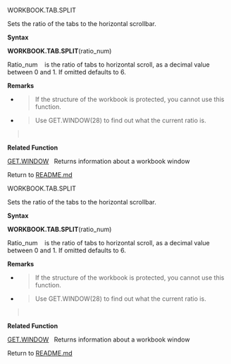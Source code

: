 WORKBOOK.TAB.SPLIT

Sets the ratio of the tabs to the horizontal scrollbar.

**Syntax**

**WORKBOOK.TAB.SPLIT**(ratio\_num)

Ratio\_num    is the ratio of tabs to horizontal scroll, as a decimal
value between 0 and 1. If omitted defaults to 6.

**Remarks**

  - > If the structure of the workbook is protected, you cannot use this
    > function.

  - > Use GET.WINDOW(28) to find out what the current ratio is.

>  

**Related Function**

[GET.WINDOW](GET.WINDOW.md)   Returns information about a workbook window



Return to [README.md](README.md)

WORKBOOK.TAB.SPLIT

Sets the ratio of the tabs to the horizontal scrollbar.

**Syntax**

**WORKBOOK.TAB.SPLIT**(ratio\_num)

Ratio\_num    is the ratio of tabs to horizontal scroll, as a decimal
value between 0 and 1. If omitted defaults to 6.

**Remarks**

  - > If the structure of the workbook is protected, you cannot use this
    > function.

  - > Use GET.WINDOW(28) to find out what the current ratio is.

>  

**Related Function**

[GET.WINDOW](GET.WINDOW.md)   Returns information about a workbook window



Return to [README.md](README.md)

